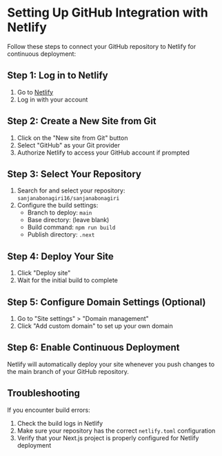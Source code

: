 # Setting Up GitHub Integration with Netlify

Follow these steps to connect your GitHub repository to Netlify for continuous deployment:

## Step 1: Log in to Netlify

1. Go to [Netlify](https://app.netlify.com/)
2. Log in with your account

## Step 2: Create a New Site from Git

1. Click on the "New site from Git" button
2. Select "GitHub" as your Git provider
3. Authorize Netlify to access your GitHub account if prompted

## Step 3: Select Your Repository

1. Search for and select your repository: `sanjanabonagiri16/sanjanabonagiri`
2. Configure the build settings:
   - Branch to deploy: `main`
   - Base directory: (leave blank)
   - Build command: `npm run build`
   - Publish directory: `.next`

## Step 4: Deploy Your Site

1. Click "Deploy site"
2. Wait for the initial build to complete

## Step 5: Configure Domain Settings (Optional)

1. Go to "Site settings" > "Domain management"
2. Click "Add custom domain" to set up your own domain

## Step 6: Enable Continuous Deployment

Netlify will automatically deploy your site whenever you push changes to the main branch of your GitHub repository.

## Troubleshooting

If you encounter build errors:

1. Check the build logs in Netlify
2. Make sure your repository has the correct `netlify.toml` configuration
3. Verify that your Next.js project is properly configured for Netlify deployment 